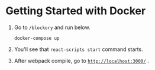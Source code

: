 # Getting Started with Docker

1. Go to `/blockory` and run below.

   ```
   docker-compose up

   ```

2. You'll see that `react-scripts start` command starts.

3. After webpack compile, go to [`http://localhost:3000/`](http://localhost:3000/) .
